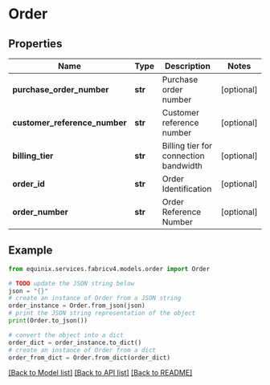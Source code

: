 # Order


## Properties

Name | Type | Description | Notes
------------ | ------------- | ------------- | -------------
**purchase_order_number** | **str** | Purchase order number | [optional] 
**customer_reference_number** | **str** | Customer reference number | [optional] 
**billing_tier** | **str** | Billing tier for connection bandwidth | [optional] 
**order_id** | **str** | Order Identification | [optional] 
**order_number** | **str** | Order Reference Number | [optional] 

## Example

```python
from equinix.services.fabricv4.models.order import Order

# TODO update the JSON string below
json = "{}"
# create an instance of Order from a JSON string
order_instance = Order.from_json(json)
# print the JSON string representation of the object
print(Order.to_json())

# convert the object into a dict
order_dict = order_instance.to_dict()
# create an instance of Order from a dict
order_from_dict = Order.from_dict(order_dict)
```
[[Back to Model list]](../README.md#documentation-for-models) [[Back to API list]](../README.md#documentation-for-api-endpoints) [[Back to README]](../README.md)


